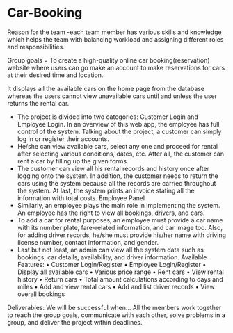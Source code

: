 # Car-Booking
Reason for the team -each team member has various skills and knowledge which helps the team with balancing workload and assigning different roles and responsibilities.

Group goals = To create a high-quality online car booking(reservation) website where users can go make an account to make reservations for cars at their desired time and location. 

It displays all the available cars on the home page from the database whereas the users cannot view unavailable cars until and unless the user returns the rental car. 
-	The project is divided into two categories: Customer Login and Employee Login. In an overview of this web app, the employee has full control of the system. Talking about the project, a customer can simply log in or register their accounts. 
-	He/she can view available cars, select any one and proceed for rental after selecting various conditions, dates, etc. After all, the customer can rent a car by filling up the given forms.
-	The customer can view all his rental records and history once after logging onto the system. In addition, the customer needs to return the cars using the system because all the records are carried throughout the system. At last, the system prints an invoice stating all the information with total costs.
Employee Panel
-	Similarly, an employee plays the main role in implementing the system. An employee has the right to view all bookings, drivers, and cars. 
-	To add a car for rental purposes, an employee must provide a car name with its number plate, fare-related information, and car image too. Also, for adding driver records, he/she must provide his/her name with driving license number, contact information, and gender. 
-	Last but not least, an admin can view all the system data such as bookings, car details, availability, and driver information. 
Available Features:
•	Customer Login/Register
•	Employee Login/Register
•	Display all available cars
•	Various price range
•	Rent cars
•	View rental history
•	Return cars
•	Total amount calculations according to days and miles
•	Add and view rental cars
•	Add and list driver records
•	View overall bookings

Deliverables: We will be successful when… All the members work together to reach the group goals, communicate with each other, solve problems in a group, and deliver the project within deadlines.
